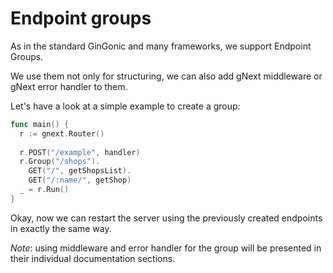 # Endpoint groups

As in the standard GinGonic and many frameworks, we support Endpoint Groups.

We use them not only for structuring, we can also add gNext middleware or gNext error handler to them.

Let's have a look at a simple example to create a group:

```go
func main() {
  r := gnext.Router()
  
  r.POST("/example", handler)
  r.Group("/shops").
    GET("/", getShopsList).
    GET("/:name/", getShop)
  _ = r.Run()
}
```

Okay, now we can restart the server using the previously created endpoints in exactly the same way.

_Note_: using middleware and error handler for the group will be presented in their individual documentation sections.
